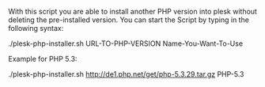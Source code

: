 With this script you are able to install another PHP version into plesk without deleting the pre-installed version.
You can start the Script by typing in the following syntax:
 
   ./plesk-php-installer.sh URL-TO-PHP-VERSION Name-You-Want-To-Use

Example for PHP 5.3: 

   ./plesk-php-installer.sh http://de1.php.net/get/php-5.3.29.tar.gz PHP-5.3
